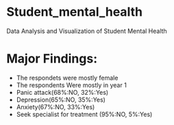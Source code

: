# Student_mental_health
Data Analysis and Visualization of Student Mental Health

# Major Findings:

- The respondets were mostly female
- The respondents Were mostly in year 1
- Panic attack(68%:NO, 32%:Yes)
- Depression(65%:NO, 35%:Yes)
- Anxiety(67%:NO, 33%:Yes)
- Seek specialist for treatment (95%:NO, 5%:Yes)
